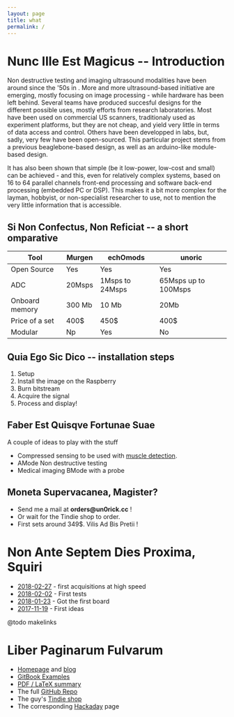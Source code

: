 ```yaml
---
layout: page
title: what 
permalink: /
---
```


# Nunc Ille Est Magicus -- Introduction

Non destructive testing and imaging ultrasound modalities have been around since the '50s in . More and more ultrasound-based initiative are emerging, mostly focusing on image processing - while hardware has been left behind. Several teams have produced succesful designs for the different possible uses, mostly efforts from research laboratories. Most have been used on commercial US scanners, traditionaly used as experiment platforms, but they are not cheap, and yield very little in terms of data access and control. Others have been developped in labs, but, sadly, very few have been open-sourced. This particular project stems from a previous beaglebone-based design, as well as an arduino-like module-based design. 

It has also been shown that simple (be it low-power, low-cost and small) can be achieved - and this, even for relatively complex systems, based on 16 to 64  parallel   channels   front-end  processing and software back-end processing (embedded PC or DSP). This makes it a bit more complex for the layman, hobbyist, or non-specialist researcher to use, not to mention the very little information that is accessible.




## Si Non Confectus, Non Reficiat -- a short omparative

| Tool           	| Murgen 	| echOmods        	| unoric               	|
|----------------	|--------	|-----------------	|----------------------	|
| Open Source    	| Yes    	| Yes             	| Yes                  	|
| ADC            	| 20Msps 	| 1Msps to 24Msps 	| 65Msps up to 100Msps 	|
| Onboard memory 	| 300 Mb 	| 10 Mb           	| 20Mb                 	|
| Price of a set	| 400$		| 450$			| 400$			|
| Modular		| Np		| Yes			| No			| 

## Quia Ego Sic Dico -- installation steps

1. Setup
2. Install the image on the Raspberry 
3. Burn bitstream
4. Acquire the signal
5. Process and display!

## Faber Est Quisqve Fortunae Suae

A couple of ideas to play with the stuff

* Compressed sensing to be used with [muscle detection]().
* AMode Non destructive testing
* Medical imaging BMode with a probe

## Moneta Supervacanea, Magister?

* Send me a mail at __orders@un0rick.cc__ !
* Or wait for the Tindie shop to order.
* First sets around 349$.  Vilis Ad Bis Pretii !

# Non Ante Septem Dies Proxima, Squiri

* [2018-02-27](http://un0rick.cc/articles/2018-02/good-news) - first acquisitions at high speed
* [2018-02-02]() - First tests
* [2018-01-23]() - Got the first board
* [2017-11-19]() - First ideas

@todo makelinks

# Liber Paginarum Fulvarum

* [Homepage](http://un0rick.cc) and [blog](http://un0rick.cc/blog/) 
* [GitBook Examples](http://git.un0rick.cc)
* [PDF / LaTeX summary](http://un0rick.cc)
* The full [GitHub Repo](https://github.com/kelu124/un0rick)
* The guy's [Tindie shop](https://www.tindie.com/stores/kelu124/)
* The corresponding [Hackaday](https://hackaday.io/project/28375-un0rick-an-ice40-ultrasound-board) page

